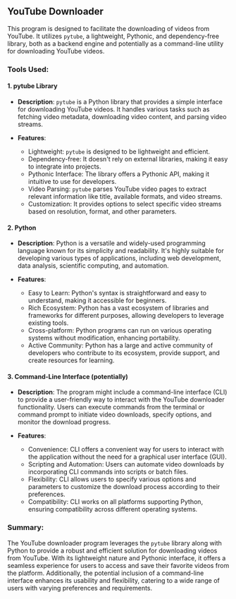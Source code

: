 ## YouTube Downloader

This program is designed to facilitate the downloading of videos from YouTube. It utilizes `pytube`, a lightweight, Pythonic, and dependency-free library, both as a backend engine and potentially as a command-line utility for downloading YouTube videos.

### Tools Used:

#### 1. pytube Library

- **Description**: `pytube` is a Python library that provides a simple interface for downloading YouTube videos. It handles various tasks such as fetching video metadata, downloading video content, and parsing video streams.
  
- **Features**:
  - Lightweight: `pytube` is designed to be lightweight and efficient.
  - Dependency-free: It doesn't rely on external libraries, making it easy to integrate into projects.
  - Pythonic Interface: The library offers a Pythonic API, making it intuitive to use for developers.
  - Video Parsing: `pytube` parses YouTube video pages to extract relevant information like title, available formats, and video streams.
  - Customization: It provides options to select specific video streams based on resolution, format, and other parameters.

#### 2. Python

- **Description**: Python is a versatile and widely-used programming language known for its simplicity and readability. It's highly suitable for developing various types of applications, including web development, data analysis, scientific computing, and automation.

- **Features**:
  - Easy to Learn: Python's syntax is straightforward and easy to understand, making it accessible for beginners.
  - Rich Ecosystem: Python has a vast ecosystem of libraries and frameworks for different purposes, allowing developers to leverage existing tools.
  - Cross-platform: Python programs can run on various operating systems without modification, enhancing portability.
  - Active Community: Python has a large and active community of developers who contribute to its ecosystem, provide support, and create resources for learning.

#### 3. Command-Line Interface (potentially)

- **Description**: The program might include a command-line interface (CLI) to provide a user-friendly way to interact with the YouTube downloader functionality. Users can execute commands from the terminal or command prompt to initiate video downloads, specify options, and monitor the download progress.

- **Features**:
  - Convenience: CLI offers a convenient way for users to interact with the application without the need for a graphical user interface (GUI).
  - Scripting and Automation: Users can automate video downloads by incorporating CLI commands into scripts or batch files.
  - Flexibility: CLI allows users to specify various options and parameters to customize the download process according to their preferences.
  - Compatibility: CLI works on all platforms supporting Python, ensuring compatibility across different operating systems.

### Summary:

The YouTube downloader program leverages the `pytube` library along with Python to provide a robust and efficient solution for downloading videos from YouTube. With its lightweight nature and Pythonic interface, it offers a seamless experience for users to access and save their favorite videos from the platform. Additionally, the potential inclusion of a command-line interface enhances its usability and flexibility, catering to a wide range of users with varying preferences and requirements.

